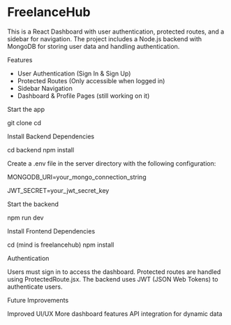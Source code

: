 # FreelanceHub
This is a React Dashboard with user authentication, protected routes, and a sidebar for navigation. The project includes a Node.js backend with MongoDB for storing user data and handling authentication.

Features
- User Authentication (Sign In & Sign Up)
- Protected Routes (Only accessible when logged in)
- Sidebar Navigation
- Dashboard & Profile Pages (still working on it)


Start the app

git clone <repository-url>
cd <project-folder>

Install Backend Dependencies

cd backend
npm install

Create a .env file in the server directory with the following configuration:

MONGODB_URI=your_mongo_connection_string

JWT_SECRET=your_jwt_secret_key

Start the backend

npm run dev

Install Frontend Dependencies

cd <path-of-frontend> (mind is freelancehub)
npm install

Authentication

Users must sign in to access the dashboard.
Protected routes are handled using ProtectedRoute.jsx.
The backend uses JWT (JSON Web Tokens) to authenticate users.

Future Improvements

Improved UI/UX
More dashboard features
API integration for dynamic data



